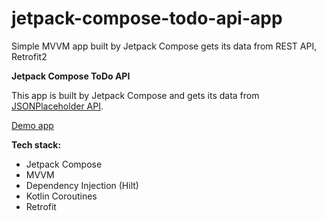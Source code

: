 # jetpack-compose-todo-api-app
Simple MVVM app built by Jetpack Compose gets its data from REST API, Retrofit2

**Jetpack Compose ToDo API**

This app is built by Jetpack Compose and gets its data from <a href="https://jsonplaceholder.typicode.com/">JSONPlaceholder API</a>.

<a href="https://github.com/raheemadamboev/jetpack-compose-todo-api-app/blob/master/app-debug.apk">Demo app</a>

**Tech stack:**

- Jetpack Compose
- MVVM
- Dependency Injection (Hilt)
- Kotlin Coroutines
- Retrofit
